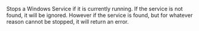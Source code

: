 Stops a Windows Service if it is currently running. If the service is not found, it will be ignored. However if the service is found, but for whatever reason cannot be stopped, it will return an error.
